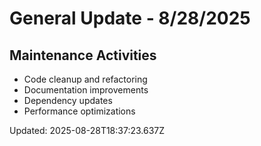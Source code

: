 # General Update - 8/28/2025

## Maintenance Activities

- Code cleanup and refactoring
- Documentation improvements
- Dependency updates
- Performance optimizations

Updated: 2025-08-28T18:37:23.637Z
